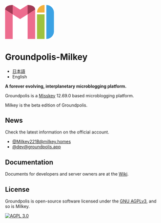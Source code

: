 <img src="assets/milkey_transparent.svg" width="160" />

Groundpolis-Milkey
======================================================

- [日本語](README-ja.md)
- English

**A forever evolving, interplanetary microblogging platform.**

Groundpolis is a [Misskey](https://github.com/syuilo/misskey) 12.69.0 based microblogging platform.

Milkey is the beta edition of Groundpolis.

News
--------
Check the latest information on the official account.
- [@Milkey221B@milkey.homes](https://milkey.homes/@Milkey221B)
- [@dev@groundpolis.app](https://groundpolis.app/@dev)

Documentation
---------
Documents for developers and server owners are at the [Wiki](https://github.com/sakura-tel/milkey/wiki).

License
--------

Groundpolis is open-source software licensed under the [GNU AGPLv3](LICENSE), and so is Milkey.

[![AGPL 3.0][agpl-3.0-badge]][AGPL-3.0]

[agpl-3.0]:           https://www.gnu.org/licenses/agpl-3.0.en.html
[agpl-3.0-badge]:     https://img.shields.io/badge/license-AGPL--3.0-444444.svg?style=for-the-badge
